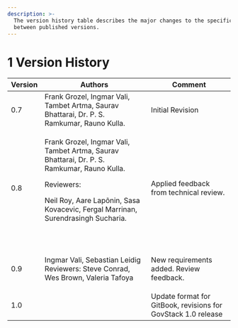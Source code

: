 ```yaml
---
description: >-
  The version history table describes the major changes to the specifications
  between published versions.
---
```


# 1 Version History

| Version | Authors                                                                                                                                                                                                                 | Comment                                                       |
| ------- | ----------------------------------------------------------------------------------------------------------------------------------------------------------------------------------------------------------------------- | ------------------------------------------------------------- |
| 0.7     | Frank Grozel, Ingmar Vali, Tambet Artma, Saurav Bhattarai, Dr. P. S. Ramkumar, Rauno Kulla.                                                                                                                             | Initial Revision                                              |
| 0.8     | <p>Frank Grozel, Ingmar Vali, Tambet Artma, Saurav Bhattarai, Dr. P. S. Ramkumar, Rauno Kulla. </p><p>Reviewers: </p><p>Neil Roy, Aare Lapõnin, Sasa Kovacevic, Fergal Marrinan, Surendrasingh Sucharia.</p><p><br></p> | Applied feedback from technical review.                       |
| 0.9     | <p>Ingmar Vali, Sebastian Leidig<br>Reviewers: Steve Conrad, Wes Brown, Valeria Tafoya</p>                                                                                                                              | New requirements added. Review feedback.                      |
| 1.0     |                                                                                                                                                                                                                         | Update format for GitBook, revisions for GovStack 1.0 release |
